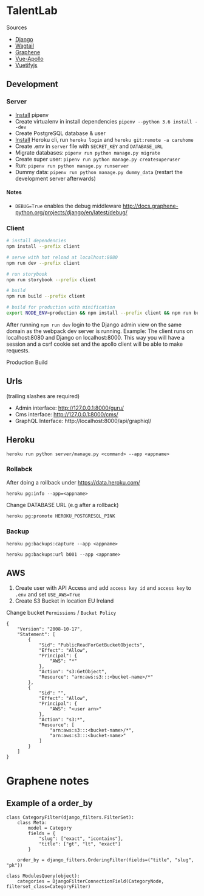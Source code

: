# TalentLab

Sources

* [Django](https://docs.djangoproject.com/en/2.0/)
* [Wagtail](http://docs.wagtail.io/)
* [Graphene](https://github.com/graphql-python/graphene-django)
* [Vue-Apollo](https://github.com/Akryum/vue-apollo)
* [Vuetifyjs](https://vuetifyjs.com/en/getting-started/quick-start)

## Development

### Server

* [Install](https://docs.pipenv.org/#install-pipenv-today) pipenv
* Create virtualenv in install dependencies `pipenv --python 3.6 install --dev`
* Create PostgreSQL database & user
* [Install](https://devcenter.heroku.com/articles/heroku-cli#download-and-install) Heroku cli, run `heroku login` and `heroku git:remote -a caruhome`
* Create .env in `server` file with `SECRET_KEY` and `DATABASE_URL`
* Migrate databases: `pipenv run python manage.py migrate`
* Create super user: `pipenv run python manage.py createsuperuser`
* Run: `pipenv run python manage.py runserver`
* Dummy data: `pipenv run python manage.py dummy_data` (restart the development server afterwards)


#### Notes

* `DEBUG=True` enables the debug middleware http://docs.graphene-python.org/projects/django/en/latest/debug/


### Client

``` bash
# install dependencies
npm install --prefix client

# serve with hot reload at localhost:8080
npm run dev --prefix client

# run storybook
npm run storybook --prefix client

# build
npm run build --prefix client

# build for production with minification
export NODE_ENV=production && npm install --prefix client && npm run build --prefix client
```

After running `npm run dev` login to the Django admin view on the same domain as the webpack dev server is running.
Example: The client runs on localhost:8080 and Django on localhost:8000. 
This way you will have a session and a csrf cookie set and the apollo client will 
be able to make requests.

Production Build

## Urls

(trailing slashes are required)

* Admin interface: http://127.0.0.1:8000/guru/
* Cms interface: http://127.0.0.1:8000/cms/
* GraphQL Interface: http://localhost:8000/api/graphiql/

## Heroku

`heroku run python server/manage.py <command> --app <appname>`

### Rollabck

After doing a rollback under https://data.heroku.com/

`heroku pg:info --app=<appname>`

Change DATABASE URL (e.g after a rollback)

`heroku pg:promote HEROKU_POSTGRESQL_PINK`

### Backup

`heroku pg:backups:capture --app <appname>`

`heroku pg:backups:url b001 --app <appname>`

## AWS

1. Create user with API Access and add `access key id` and `access key` to `.env` and set `USE_AWS=True`
2. Create S3 Bucket in location EU Ireland

Change bucket `Permissions` / `Bucket Policy`

```
{
    "Version": "2008-10-17",
    "Statement": [
        {
            "Sid": "PublicReadForGetBucketObjects",
            "Effect": "Allow",
            "Principal": {
                "AWS": "*"
            },
            "Action": "s3:GetObject",
            "Resource": "arn:aws:s3:::<bucket-name>/*"
        },
        {
            "Sid": "",
            "Effect": "Allow",
            "Principal": {
                "AWS": "<user arn>"
            },
            "Action": "s3:*",
            "Resource": [
                "arn:aws:s3:::<bucket-name>/*",
                "arn:aws:s3:::<bucket-name>"
            ]
        }
    ]
}

```




# Graphene notes

## Example of a order_by

    class CategoryFilter(django_filters.FilterSet):
        class Meta:
            model = Category
            fields = {
                "slug": ["exact", "icontains"],
                "title": ["gt", "lt", "exact"]
            }

        order_by = django_filters.OrderingFilter(fields=("title", "slug", "pk"))

    class ModulesQuery(object):
        categories = DjangoFilterConnectionField(CategoryNode, filterset_class=CategoryFilter)
